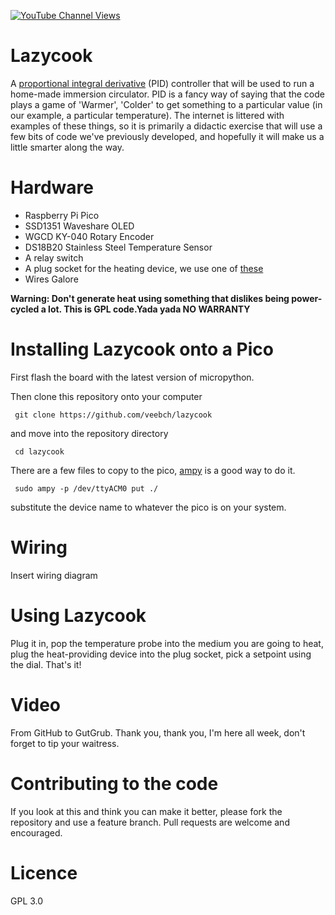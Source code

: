 [![YouTube Channel Views](https://img.shields.io/youtube/channel/views/UCz5BOU9J9pB_O0B8-rDjCWQ?label=YouTube&style=social)](https://www.youtube.com/channel/UCz5BOU9J9pB_O0B8-rDjCWQ)

# Lazycook

A [proportional integral derivative](https://en.wikipedia.org/wiki/PID_controller) (PID) controller that will be used to run a home-made immersion circulator. PID is a fancy way of saying that the code plays a game of 'Warmer', 'Colder' to get something to a particular value (in our example, a particular temperature). The internet is littered with examples of these things, so it is primarily a didactic exercise that will use a few bits of code we've previously developed, and hopefully it will make us a little smarter along the way.

# Hardware

- Raspberry Pi Pico 
- SSD1351 Waveshare OLED 
- WGCD KY-040 Rotary Encoder
- DS18B20 Stainless Steel Temperature Sensor
- A relay switch
- A plug socket for the heating device, we use one of [these](https://www.galaxus.ch/de/s2/product/rommelsbacher-ts1502-wasserkocher-8406453?supplier=406802)
- Wires Galore

**Warning: Don't generate heat using something that dislikes being power-cycled a lot. This is GPL code.Yada yada NO WARRANTY**

# Installing Lazycook onto a Pico

First flash the board with the latest version of micropython. 

Then clone this repository onto your computer

     git clone https://github.com/veebch/lazycook

and move into the repository directory

     cd lazycook

There are a few files to copy to the pico, [ampy](https://learn.adafruit.com/micropython-basics-load-files-and-run-code/install-ampy) is a good way to do it.

     sudo ampy -p /dev/ttyACM0 put ./
     
substitute the device name to whatever the pico is on your system.

# Wiring

Insert wiring diagram

# Using Lazycook

Plug it in, pop the temperature probe into the medium you are going to heat, plug the heat-providing device into the plug socket, pick a setpoint using the dial. That's it!

# Video 

From GitHub to GutGrub. Thank you, thank you, I'm here all week, don't forget to tip your waitress.

# Contributing to the code

If you look at this and think you can make it better, please fork the repository and use a feature branch. Pull requests are welcome and encouraged.

# Licence 
GPL 3.0
